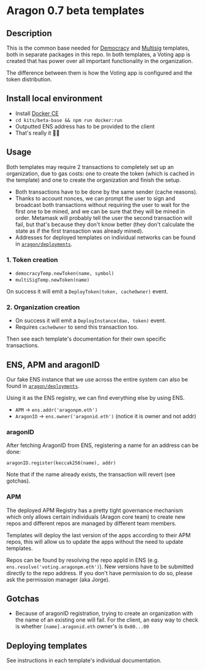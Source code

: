 # Aragon 0.7 beta templates

## Description

This is the common base needed for [Democracy](https://github.com/aragon/dao-kits/blob/master/kits/democracy/readme.md) and [Multisig](https://github.com/aragon/dao-kits/blob/master/kits/multisig/readme.md) templates, both in separate packages in this repo.
In both templates, a Voting app is created that has power over all important
functionality in the organization.

The difference between them is how the Voting app is configured and the token
distribution.

## Install local environment

- Install [Docker CE](https://docs.docker.com/install/)
- `cd kits/beta-base && npm run docker:run`
- Outputted ENS address has to be provided to the client
- That's really it 🦅🚀

## Usage

Both templates may require 2 transactions to completely set up an organization, due
to gas costs: one to create the token (which is cached in the template) and one to
create the organization and finish the setup.

- Both transactions have to be done by the same sender (cache reasons).
- Thanks to account nonces, we can prompt the user to sign and broadcast both
transactions without requiring the user to wait for the first one to be mined,
and we can be sure that they will be mined in order.
Metamask will probably tell the user the second transaction will fail, but that's
because they don't know better (they don't calculate the state as if the first
transaction was already mined).
- Addresses for deployed templates on individual networks can be found in
  [`aragon/deployments`](https://github.com/aragon/deployments).

### 1. Token creation

- `democracyTemp.newToken(name, symbol)`
- `multiSigTemp.newToken(name)`

On success it will emit a `DeployToken(token, cacheOwner)` event.

### 2. Organization creation

- On success it will emit a `DeployInstance(dao, token)` event.
- Requires `cacheOwner` to send this transaction too.

Then see each template's documentation for their own specific transactions.

## ENS, APM and aragonID

Our fake ENS instance that we use across the entire system can also be found in
[`aragon/deployments`](https://github.com/aragon/deployments).

Using it as the ENS registry, we can find everything else by using ENS.

- `APM` -> `ens.addr('aragonpm.eth')`
- `AragonID` -> `ens.owner('aragonid.eth')` (notice it is owner and not addr)

### aragonID

After fetching AragonID from ENS, registering a name for an address can be done:

```
aragonID.register(keccak256(name), addr)
```

Note that if the name already exists, the transaction will revert (see gotchas).

### APM

The deployed APM Registry has a pretty tight governance mechanism which only allows
certain individuals (Aragon core team) to create new repos and different repos
are managed by different team members.

Templates will deploy the last version of the apps according to their APM repos,
this will allow us to update the apps without the need to update templates.

Repos can be found by resolving the repo appId in ENS (e.g. `ens.resolve('voting.aragonpm.eth')`).
New versions have to be submitted directly to the repo address. If you don't
have permission to do so, please ask the permission manager (aka Jorge).

## Gotchas

- Because of aragonID registration, trying to create an organization with the
name of an existing one will fail. For the client, an easy way to check is
whether `[name].aragonid.eth` owner's is `0x00...00`

## Deploying templates

See instructions in each template's individual documentation.
